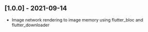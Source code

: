 ## [1.0.0] - 2021-09-14
* Image network rendering to image memory using flutter_bloc and flutter_downloader